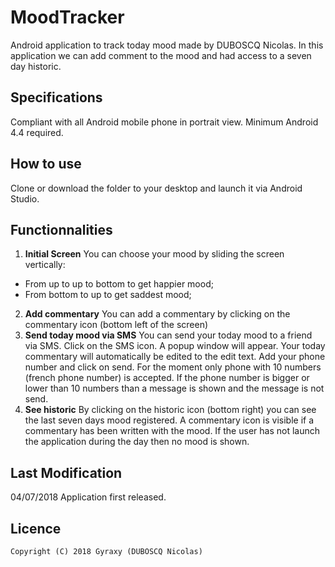 # MoodTracker

Android application to track today mood made by DUBOSCQ Nicolas.
In this application we can add comment to the mood and had access to a seven day historic.

## Specifications
Compliant with all Android mobile phone in portrait view.
Minimum Android 4.4 required.

## How to use

Clone or download the folder to your desktop and launch it via Android Studio.

## Functionnalities

 1. **Initial Screen**
You can choose your mood by sliding the screen vertically:
- From up to up to bottom to get happier mood;
- From bottom to up to get saddest mood;
 2. **Add commentary**
You can add a commentary by clicking on the commentary icon (bottom left of the screen)
 3. **Send today mood via SMS**
You can send your today mood to a friend via SMS. Click on the SMS icon. A popup window will appear. Your today commentary will automatically be edited to the edit text. Add your phone number and click on send.
For the moment only phone with 10 numbers (french phone number) is accepted. If the phone number is bigger or lower than 10 numbers than a message is shown and the message is not send.
 4. **See historic**
By clicking on the historic icon (bottom right) you can see the last seven days mood registered. A commentary icon is visible if a commentary has been written with the mood. 
If the user has not launch the application during the day then no mood is shown.

## Last Modification
04/07/2018 Application first released.

## Licence
```
Copyright (C) 2018 Gyraxy (DUBOSCQ Nicolas)
```
